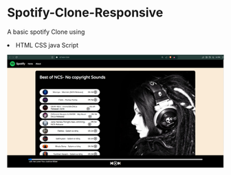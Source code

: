 <h1>Spotify-Clone-Responsive</h1>
<p>A basic spotify Clone using 
<li>
  HTML
  CSS
 java Script  
</li>
</p>
<img src="mainpage..png">
